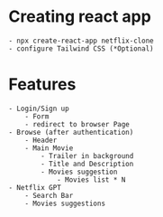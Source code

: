 # Creating react app 
    - npx create-react-app netflix-clone
    - configure Tailwind CSS (*Optional)


# Features
    - Login/Sign up
        - Form
        - redirect to browser Page
    - Browse (after authentication)
        - Header
        - Main Movie
            - Trailer in background
            - Title and Description
            - Movies suggestion
                - Movies list * N
    - Netflix GPT
        - Search Bar
        - Movies suggestions